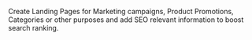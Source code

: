 Create Landing Pages for Marketing campaigns, Product Promotions, Categories or other purposes and add SEO relevant information to boost search ranking.